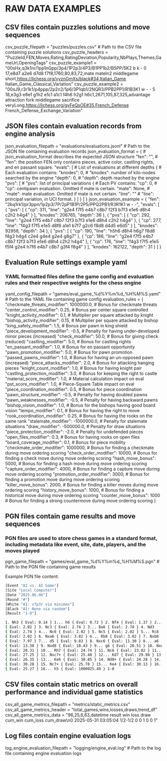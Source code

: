 # RAW DATA EXAMPLES

## CSV files contain puzzles solutions and move sequences

csv_puzzle_filepath = "puzzles/puzzles.csv"  # Path to the CSV file containing puzzle solutions
csv_puzzle_headers = "PuzzleId,FEN,Moves,Rating,RatingDeviation,Popularity,NbPlays,Themes,GameUrl,OpeningTags"
csv_puzzle_example1 = "00sHx,q3k1nr/1pp1nQpp/3p4/1P2p3/4P3/B1PP1b2/B5PP/5K2 b k - 0 17,e8d7 a2e6 d7d8 f7f8,1760,80,83,72,mate mateIn2 middlegame short,https://lichess.org/yyznGmXs/black#34,Italian_Game Italian_Game_Classical_Variation"
csv_puzzle_example2 = "00sJ9,r3r1k1/p4ppp/2p2n2/1p6/3P1qb1/2NQR3/PPB2PP1/R1B3K1 w - - 5 18,e3g3 e8e1 g1h2 e1c1 a1c1 f4h6 h2g1 h6c1,2671,105,87,325,advantage attraction fork middlegame sacrifice veryLong,https://lichess.org/gyFeQsOE#35,French_Defense French_Defense_Exchange_Variation"

## JSON files contain evaluation records from engine analysis

json_evaluation_filepath = "evaluations/evaluations.jsonl"  # Path to the JSON file containing evaluation records
json_evaluation_format = {          # json_evaluation_format describes the expected JSON structure
    "fen": "",                      #   "fen": the position FEN only contains pieces, active color, castling rights, and en passant square.
    "evals": [                      #   List of evaluations at different depths
        {                           #   Each evaluation contains:
            "knodes": 0,            #       "knodes": number of kilo-nodes searched by the engine
            "depth": 0,             #       "depth": depth reached by the engine
            "pvs": [                #       "pvs": list of principal variations
                {                   #       Each PV contains:
                    "cp": 0,        #           "cp": centipawn evaluation. Omitted if mate is certain.
                    "mate": None,   #           "mate": mate evaluation. Omitted if mate is not certain.
                    "line": ""      #           "line": principal variation, in UCI format.
                }
            ]
        }
    ]
}
json_evaluation_example = {
  "fen": "2bq1rk1/pr3ppn/1p2p3/7P/2pP1B1P/2P5/PPQ2PB1/R3R1K1 w - -",
  "evals": [
    {
      "pvs": [
        {
          "cp": 311,
          "line": "g2e4 f7f5 e4b7 c8b7 f2f3 b7f3 e1e6 d8h4 c2h2 h4g4"
        }
      ],
      "knodes": 206765,
      "depth": 36
    },
    {
      "pvs": [
        {
          "cp": 292,
          "line": "g2e4 f7f5 e4b7 c8b7 f2f3 b7f3 e1e6 d8h4 c2h2 h4g4"
        },
        {
          "cp": 277,
          "line": "f4g3 f7f5 e1e5 d8f6 a1e1 b7f7 g2c6 f8d8 d4d5 e6d5"
        }
      ],
      "knodes": 92958,
      "depth": 34
    },
    {
      "pvs": [
        {
          "cp": 190,
          "line": "h5h6 d8h4 h6g7 f8d8 f4g3 h4g4 c2e4 g4e4 g2e4 g8g7"
        },
        {
          "cp": 186,
          "line": "g2e4 f7f5 e4b7 c8b7 f2f3 b7f3 e1e6 d8h4 c2h2 h4g4"
        },
        {
          "cp": 176,
          "line": "f4g3 f7f5 e1e5 f5f4 g2e4 h7f6 e4b7 c8b7 g3f4 f6g4"
        }
      ],
      "knodes": 162122,
      "depth": 31
    }
  ]
}

## Evaluation Rule settings example yaml

### YAML formatted files define the game config and evaluation rules and their respective weights for the chess engine

yaml_config_filepath = "games/eval_game_%d%Y%m%d_%H%M%S.yaml"  # Path to the YAML file containing game config
evaluation_rules = {
    "checkmate_threats_modifier": 1000000.0,        # Bonus for checkmate threats
    "center_control_modifier": 0.25,        # Bonus per center square controlled
    "knight_activity_modifier": 0.1,        # Multiplier per square attacked by knight
    "bishop_activity_modifier": 0.15,       # Multiplier per square attacked by bishop
    "king_safety_modifier": 1.5,            # Bonus per pawn in king shield
    "piece_development_modifier": -0.5,         # Penalty for having under-developed minor pieces (increased)
    "check_modifier": 50.0,                 # Bonus for giving check (reduced)
    "castling_modifier": 5.0,               # Bonus for castling rights
    "en_passant_modifier": 1.0,             # Bonus for en passant opportunity
    "pawn_promotion_modifier": 5.0,         # Bonus for pawn promotion
    "passed_pawns_modifier": 1.0,            # Bonus for having an un-opposed pawn (increased)
    "piece_attacks_modifier": 2.0,          # Bonus for attacking hanging pieces
    "knight_count_modifier": 1.0,            # Bonus for having knight pair
    "castling_protection_modifier": 3.0,    # Bonus for keeping the right to castle
    "material_score_modifier": 1.0,              # Material calculation impact on eval
    "pst_score_modifier": 1.0,         # Piece-Square Table impact on eval
    "piece_coordination_modifier": 0.5,     # Bonus for piece coordination
    "pawn_structure_modifier": -0.5,        # Penalty for having doubled pawns
    "pawn_weaknesses_modifier": -0.5,       # Penalty for having backward pawns
    "bishop_vision_modifier": 1.0,          # Bonus for the bishops having good board vision
    "tempo_modifier": 0.1,                  # Bonus for having the right to move
    "rook_coordination_modifier": 0.25,     # Bonus for having the rooks on the same rank
    "stalemate_modifier": -1000000.0,     # Penalty for stalemate situations
    "draw_modifier": -500000.0,           # Penalty for draw situations
    "piece_protection_modifier": -2.0,    # Penalty for undefended pieces
    "open_files_modifier": 0.3,              # Bonus for having rooks on open files
    "board_coverage_modifier": 0.1,         # Bonus for piece mobility
    "checkmate_order_modifier": 1000000,     # Bonus for finding a checkmate during move ordering scoring
    "check_order_modifier": 10000,           # Bonus for finding a check move during move ordering scoring
    "hash_move_bonus": 5000,             # Bonus for finding a hash move during move ordering scoring
    "capture_order_modifier": 4000,          # Bonus for finding a capture move during move ordering scoring
    "promotion_order_modifier": 3000,        # Bonus for finding a promotion move during move ordering scoring
    "killer_move_bonus": 2000,           # Bonus for finding a killer moves during move ordering scoring
    "history_move_bonus": 1000,          # Bonus for finding a historical move during move ordering scoring
    "counter_move_bonus": 1000           # Bonus for finding a strong countermove during move ordering scoring
}

## PGN files contain game results and move sequences
### PGN files are used to store chess games in a standard format, including metadata like event, site, date, players, and the moves played

pgn_game_filepath = "games/eval_game_%d%Y%m%d_%H%M%S.pgn"  # Path to the PGN file containing game results

Example PGN file content:
```bash
[Event "AI vs. AI Game"]
[Site "Local Computer"]
[Date "2025.06.06"]
[Round "#"]
[White "AI: v7p3r via minimax"]
[Black "AI: None via random"]
[Result "1-0"]

1. Nh3 { Eval: 0.14 } 1... h6 { Eval: 0.72 } 2. Nf4 { Eval: 1.37 } 2... b5
{ Eval: 2.02 } 3. Nc3 { Eval: 2.74 } 3... Ba6 { Eval: 2.74 } 4. Nd3
{ Eval: 2.74 } 4... Nc6 { Eval: 2.02 } 5. Nc5 { Eval: 2.02 } 5... Rc8
{ Eval: 2.02 } 6. Nxa6 { Eval: 3.82 } 6... Rb8 { Eval: 3.82 } 7. Nxb8
{ Eval: 7.97 } 7... d5 { Eval: 9.83 } 8. Nxc6 { Eval: 11.30 } 8... a6
{ Eval: 13.38 } 9. Nxd8 { Eval: 18.43 } 9... g6 { Eval: 20.51 } 10. Nxd5
{ Eval: 20.31 } 10... Rh7 { Eval: 24.74 } 11. Nc6 { Eval: 23.82 } 11... f6
{ Eval: 27.25 } 12. Nxc7+ { Eval: 25.48 } 12... Kd7 { Eval: 29.98 } 13. Nxb5
{ Eval: 26.35 } 13... Ke6 { Eval: 30.85 } 14. Nd8+ { Eval: 24.28 } 14... Kd5
{ Eval: 30.28 } 15. Nc7+ { Eval: 25.78 } 15... Ke4 { Eval: 30.13 } 16. d4
{ Eval: 25.27 } 16... h5 { Eval: 1000025.49 } 1-0
```

## CSV files contain static metrics on overall performance and individual game statistics
csv_all_game_metrics_filepath = "metrics/static_metrics.csv"
csv_all_game_metrics_header = "total_games,wins,losses,draws,trend_df"
csv_all_game_metrics_data = "96,25,6,63,datetime   result  win  loss  draw  cum_win  cum_loss  cum_draw\n0  2025-05-31 03:05:04  1/2-1/2    0     0     1        0         0         1"

## Log files contain engine evaluation logs
log_engine_evaluation_filepath = "logging/engine_eval.log"  # Path to the log file containing engine evaluation logs
